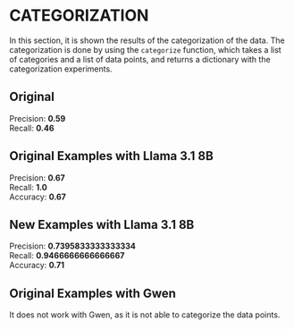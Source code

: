 # CATEGORIZATION
In this section, it is shown the results of the categorization of the data. The categorization is done by using the `categorize` function, which takes a list of categories and a list of data points, and returns a dictionary with the categorization experiments.

## Original
Precision: **0.59** <br>
Recall: **0.46** <br>

## Original Examples with Llama 3.1 8B
Precision: **0.67** <br>
Recall: **1.0** <br>
Accuracy: **0.67** <br>

## New Examples with Llama 3.1 8B
Precision: **0.7395833333333334** <br>
Recall: **0.9466666666666667** <br>
Accuracy: **0.71**  <br>

## Original Examples with Gwen
It does not work with Gwen, as it is not able to categorize the data points.